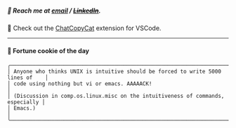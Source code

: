 ##### :calling: Reach me at **[email](mailto:johannes@stenmark.in)** ***/*** **[~~LinkedIn~~](https://www.linkedin.com/in/johannes-stenmark)**.
:feet: Check out the [ChatCopyCat](https://github.com/jstenmark/ChatCopyCat) extension for VSCode.

---
#### :cookie: Fortune cookie of the day
```smalltalk
╭────────────────────────────────────────────────────────────────────────────────╮
│ Anyone who thinks UNIX is intuitive should be forced to write 5000 lines of    │
│ code using nothing but vi or emacs. AAAAACK!                                   │
│ (Discussion in comp.os.linux.misc on the intuitiveness of commands, especially │
│ Emacs.)                                                                        │
╰────────────────────────────────────────────────────────────────────────────────╯
```
